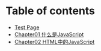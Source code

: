 # Table of contents

* [Test Page](README.md)
* [Chapter01 什么是JavaScript](chapter01-shen-me-shi-javascript.md)
* [Chapter02 HTML中的JavaScript](chapter02-html-zhong-de-javascript.md)

